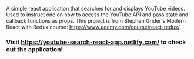 A simple react application that searches for and displays YouTube videos. Used to instruct one on how to access the YouTube API and pass state and callback functions as props. This project is from Stephen Grider's Modern React with Redux course: https://www.udemy.com/course/react-redux/.
### Visit https://youtube-search-react-app.netlify.com/ to check out the application!
